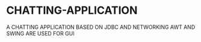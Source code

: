 # CHATTING-APPLICATION
A CHATTING APPLICATION BASED ON JDBC AND NETWORKING 
AWT AND SWING ARE USED FOR GUI
